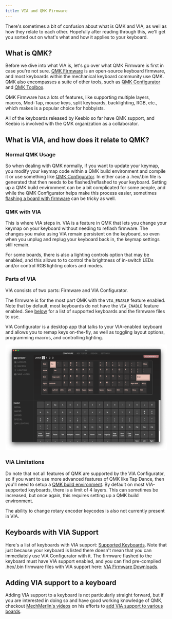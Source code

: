 ```yaml
---
title: VIA and QMK Firmware
---
```


There's sometimes a bit of confusion about what is QMK and VIA, as well as how they relate to each other. Hopefully after reading through this, we'll get you sorted out on what's what and how it applies to your keyboard.

## What is QMK?

Before we dive into what VIA is, let's go over what QMK Firmware is first in case you're not sure. [QMK Firmware](https://qmk.fm) is an open-source keyboard firmware, and most keyboards within the mechanical keyboard community use QMK. QMK also encompasses a suite of other tools, such as [QMK Configurator](https://config.qmk.fm/) and [QMK Toolbox](https://github.com/qmk/qmk_toolbox).

QMK Firmware has a lots of features, like supporting multiple layers, macros, Mod-Tap, mouse keys, split keyboards, backlighting, RGB, etc., which makes is a popular choice for hobbyists.

All of the keyboards released by Keebio so far have QMK support, and Keebio is involved with the QMK organization as a collaborator.

## What is VIA, and how does it relate to QMK?

### Normal QMK Usage

So when dealing with QMK normally, if you want to update your keymap, you modify your keymap code within a QMK build environment and compile it or use something like [QMK Configurator](https://config.qmk.fm/). In either case a .hex/.bin file is generated that then needs to be flashed/reflashed to your keyboard. Setting up a QMK build environment can be a bit complicated for some people, and while the QMK Configurator helps make this process easier, sometimes [flashing a board with firmware](flashing-firmware) can be tricky as well.

### QMK with VIA

This is where VIA steps in. VIA is a feature in QMK that lets you change your keymap on your keyboard without needing to reflash firmware. The changes you make using VIA remain persistent on the keyboard, so even when you unplug and replug your keyboard back in, the keymap settings still remain.

For some boards, there is also a lighting controls option that may be enabled, and this allows to to control the brightness of in-switch LEDs and/or control RGB lighting colors and modes.

### Parts of VIA

VIA consists of two parts: Firmware and VIA Configurator.

The firmware is for the most part QMK with the `VIA_ENABLE` feature enabled. Note that by default, most keyboards do not have the `VIA_ENABLE` feature enabled. See [below](via#keyboards-with-via-support) for a list of supported keyboards and the firmware files to use.

VIA Configurator is a desktop app that talks to your VIA-enabled keyboard and allows you to remap keys on-the-fly, as well as toggling layout options, programming macros, and controlling lighting.

![](./assets/images/misc/via-configure.png)

### VIA Limitations

Do note that not all features of QMK are supported by the VIA Configurator, so if you want to use more advanced features of QMK like Tap Dance, then you'll need to setup a [QMK build environment](https://docs.qmk.fm/#/newbs_getting_started). By default on most VIA-supported keyboards, there is a limit of 4 layers. This can sometimes be increased, but once again, this requires setting up a QMK build environment.

The ability to change rotary encoder keycodes is also not currently present in VIA.

## Keyboards with VIA Support

Here's a list of keyboards with VIA support: [Supported Keyboards](https://caniusevia.com/docs/supported_keyboards). Note that just because your keyboard is listed there doesn't mean that you can immediately use VIA Configurator with it. The firmware flashed to the keyboard must have VIA support enabled, and you can find pre-compiled .hex/.bin firmware files with VIA support here: [VIA Firmware Downloads](https://caniusevia.com/docs/download_firmware).

## Adding VIA support to a keyboard

Adding VIA support to a keyboard is not particularly straight forward, but if you are interested in doing so and have good working knowledge of QMK, checkout [MechMerlin's videos](https://www.youtube.com/channel/UCdfrYMwAJ8LHvy8-j_WIxAw) on his efforts to [add VIA support to various boards](https://www.youtube.com/results?search_query=Porting+VIA+Ports).
